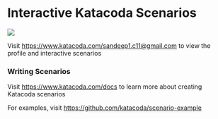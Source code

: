 # Interactive Katacoda Scenarios

[![](http://shields.katacoda.com/katacoda/sandeep1.c11@gmail.com/count.svg)](https://www.katacoda.com/sandeep1.c11@gmail.com "Get your profile on Katacoda.com")

Visit https://www.katacoda.com/sandeep1.c11@gmail.com to view the profile and interactive scenarios

### Writing Scenarios
Visit https://www.katacoda.com/docs to learn more about creating Katacoda scenarios

For examples, visit https://github.com/katacoda/scenario-example

